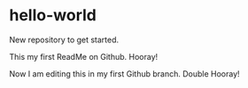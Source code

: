 # hello-world
New repository to get started.

This my first ReadMe on Github.  Hooray!

Now I am editing this in my first Github branch.  Double Hooray!

